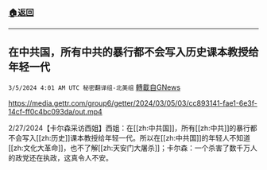 ###  [:house:返回](README.md)
---


## 在中共国，所有中共的暴行都不会写入历史课本教授给年轻一代
`3/5/2024 4:01 AM UTC 秘密翻译组-北美组` [轉載自GNews](https://gnews.org/articles/2365629)


https://media.gettr.com/group6/getter/2024/03/05/03/cc893141-fae1-6e3f-14cf-ff0c4bc093da/out.mp4


2/27/2024【卡尔森采访西姐】西姐：在[[zh:中共国]]，所有[[zh:中共]]的暴行都不会写入[[zh:历史]]课本教授给年轻一代。所以在[[zh:中共国]]的年轻人不知道[[zh:文化大革命]]，也不了解[[zh:天安门大屠杀]]；卡尔森：一个杀害了数千万人的政党还在执政，这真令人不安。
